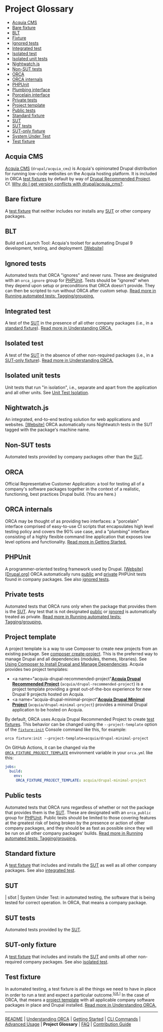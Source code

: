 # Project Glossary

* [Acquia CMS](#acquia-cms)
* [Bare fixture](#bare-fixture)
* [BLT](#blt)
* [Fixture](#test-fixture)
* [Ignored tests](#ignored-tests)
* [Integrated test](#integrated-test)
* [Isolated test](#isolated-test)
* [Isolated unit tests](#isolated-unit-tests)
* [Nightwatch.js](#nightwatchjs)
* [Non-SUT tests](#non-sut-tests)
* [ORCA](#orca)
* [ORCA internals](#orca-internals)
* [PHPUnit](#phpunit)
* [Plumbing interface](#orca-internals)
* [Porcelain interface](#orca-internals)
* [Private tests](#private-tests)
* [Project template](#project-template)
* [Public tests](#public-tests)
* [Standard fixture](#standard-fixture)
* [SUT](#sut)
* [SUT tests](#sut-tests)
* [SUT-only fixture](#sut-only-fixture)
* [System Under Test](#sut)
* [Test fixture](#test-fixture)

## Acquia CMS

[Acquia CMS](https://www.drupal.org/project/acquia_cms) (`drupal/acquia_cms`) is Acquia's opinionated Drupal distribution for running low-code websites on the Acquia hosting platform. It is included in ORCA [test fixtures](#test-fixture) by default by way of [Drupal Recommended Project](#project-template). Cf. [Why do I get version conflicts with drupal/acquia_cms?](faq.md#why-do-i-get-version-conflicts-with-drupalacquia_cms).

## Bare fixture

A [test fixture](#test-fixture) that neither includes nor installs any [SUT](#sut) or other company packages.

## BLT

Build and Launch Tool: Acquia's toolset for automating Drupal 9 development, testing, and deployment. [[Website]](https://github.com/acquia/blt)

## Ignored tests

Automated tests that ORCA "ignores" and never runs. These are designated with an `orca_ignore` group for [PHPUnit](#phpunit). Tests should be "ignored" when they depend upon setup or preconditions that ORCA doesn't provide. They can then be scripted to run without ORCA after custom setup. [Read more in Running automated tests: Tagging/grouping.](getting-started.md#tagginggrouping)

## Integrated test

A test of the [SUT](#sut) in the presence of all other company packages (i.e., in a [standard fixture](#standard-fixture)). [Read more in Understanding ORCA.](understanding-orca.md#automated-tests)

## Isolated test

A test of the [SUT](#sut) in the absence of other non-required packages (i.e., in a [SUT-only fixture](#sut-only-fixture)). [Read more in Understanding ORCA.](understanding-orca.md#automated-tests)

## Isolated unit tests

Unit tests that run "in isolation", i.e., separate and apart from the application and all other units. See [Unit Test Isolation](http://wiki.c2.com/?UnitTestIsolation).

## Nightwatch.js

An integrated, end-to-end testing solution for web applications and websites. [[Website]](https://nightwatchjs.org/) ORCA automatically runs Nightwatch tests in the SUT tagged with the package's machine name.

## Non-SUT tests

Automated tests provided by company packages other than the [SUT](#sut).

## ORCA

Official Representative Customer Application: a tool for testing all of a company's software packages together in the context of a realistic, functioning, best practices Drupal build. (You are here.)

## ORCA internals

ORCA may be thought of as providing two interfaces: a "porcelain" interface comprised of easy-to-use CI scripts that encapsulates high level testing policy and covers the 90% use case, and a "plumbing" interface consisting of a highly flexible command line application that exposes low level options and functionality. [Read more in Getting Started.](getting-started.md)

## PHPUnit

A programmer-oriented testing framework used by Drupal. [[Website]](https://phpunit.de/) [[Drupal.org]](https://www.drupal.org/docs/8/phpunit) ORCA automatically runs [public](#public-tests) and [private](#private-tests) PHPUnit tests found in company packages. See also [ignored tests](#ignored-tests).

## Private tests

Automated tests that ORCA runs only when the package that provides them is the [SUT](#sut). Any test that is not designated [public](#public-tests) or [ignored](#ignored-tests) is automatically treated as private. [Read more in Running automated tests: Tagging/grouping.](getting-started.md#tagginggrouping)

## Project template

A project template is a way to use Composer to create new projects from an existing package. See [composer create-project](https://getcomposer.org/doc/03-cli.md#create-project). This is the preferred way to manage Drupal and all dependencies (modules, themes, libraries). See [Using Composer to Install Drupal and Manage Dependencies](https://www.drupal.org/docs/develop/using-composer/using-composer-to-install-drupal-and-manage-dependencies). Acquia provides two project templates:

* <a name="acquia-drupal-recommended-project"</a>[**Acquia Drupal Recommended Project**](https://github.com/acquia/drupal-recommended-project) (`acquia/drupal-recommended-project`) is a project template providing a great out-of-the-box experience for new Drupal 9 projects hosted on Acquia.
* <a name="acquia-drupal-minimal-project"</a>[**Acquia Drupal Minimal Project**](https://github.com/acquia/drupal-minimal-project) (`acquia/drupal-minimal-project`) provides a minimal Drupal application to be hosted on Acquia.

By default, ORCA uses Acquia Drupal Recommended Project to create [test fixtures](#test-fixture). This behavior can be changed using the `--project-template` option of the [`fixture:init`](advanced-usage.md#fixtureinit) Console command like this, for example:

   ```shell
   orca fixture:init --project-template=acquia/drupal-minimal-project
   ```

On GitHub Actions, it can be changed via the [`ORCA_FIXTURE_PROJECT_TEMPLATE`](advanced-usage.md#ORCA_FIXTURE_PROJECT_TEMPLATE) environment variable in your `orca.yml` like this:

   ```yaml
   jobs:
     build:
       env:
        ORCA_FIXTURE_PROJECT_TEMPLATE: acquia/drupal-minimal-project
   ```

## Public tests

Automated tests that ORCA runs regardless of whether or not the package that provides them is the [SUT](#sut). These are designated with an `orca_public` group for [PHPUnit](#phpunit). Public tests should be limited to those covering features at the greatest risk of being broken by the presence or action of other company packages, and they should be as fast as possible since they will be run on all other company packages' builds. [Read more in Running automated tests: Tagging/grouping.](getting-started.md#tagginggrouping)

## Standard fixture

A [test fixture](#test-fixture) that includes and installs the [SUT](#sut) as well as all other company packages. See also [integrated test](#integrated-test).

## SUT

| so͞ot | System Under Test: in automated testing, the software that is being tested for correct operation. In ORCA, that means a company package.

## SUT tests

Automated tests provided by the [SUT](#sut).

## SUT-only fixture

A [test fixture](#test-fixture) that includes and installs the [SUT](#sut) and omits all other non-required company packages. See also [isolated test](#isolated-test).

## Test fixture

In automated testing, a test fixture is all the things we need to have in place in order to run a test and expect a particular outcome.<sup>[[cit.]](http://xunitpatterns.com/test%20fixture%20-%20xUnit.html)</sup> In the case of ORCA, that means a [project template](#project-template) with all applicable company software packages in place and Drupal installed. [Read more in Understanding ORCA.](understanding-orca.md#test-fixtures)

---

[README](README.md)
| [Understanding ORCA](understanding-orca.md)
| [Getting Started](getting-started.md)
| [CLI Commands](commands.md)
| [Advanced Usage](advanced-usage.md)
| **Project Glossary**
| [FAQ](faq.md)
| [Contribution Guide](CONTRIBUTING.md)
